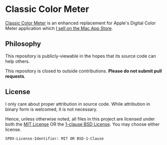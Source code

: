 # Classic Color Meter

[Classic Color Meter](https://www.ricciadams.com/projects/classic-color-meter) is
an enhanced replacement for Apple's Digital Color Meter application which 
[I sell on the Mac App Store](https://www.ricciadams.com/buy/classic-color-meter).

## Philosophy

This repository is publicly-viewable in the hopes that its source code can help others.

This repository is closed to outside contributions. **Please do not submit pull requests**.

## License

I only care about proper attribution in source code. While
attribution in binary form is welcomed, it is not necessary.

Hence, unless otherwise noted, all files in this project are licensed under
both the [MIT License](https://github.com/iccir/ClassicColorMeter/blob/main/LICENSE)
OR the [1-clause BSD License](https://opensource.org/license/bsd-1-clause).
You may choose either license.

`SPDX-License-Identifier: MIT OR BSD-1-Clause`
